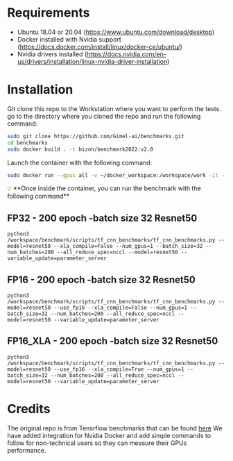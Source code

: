 # Requirements
- Ubuntu 18.04 or 20.04 (https://www.ubuntu.com/download/desktop)
- Docker installed with Nvidia support (https://docs.docker.com/install/linux/docker-ce/ubuntu/)
- Nvidia drivers installed (https://docs.nvidia.com/en-us/drivers/installation/linux-nvidia-driver-installation) 


# Installation 

Git clone this repo to the Workstation where you want to perform the tests.
go to the directory where you cloned the repo and run the following command:
```bash
sudo git clone https://github.com/Gimel-ai/benchmarks.git
cd benchmarks
sudo docker build . -t bizon/benchmark2022:v2.0
```

Launch the container with the following command:
```bash
sudo docker run --gpus all -v ~/docker_workspace:/workspace/work -it --shm-size=1g --ulimit memlock=-1  --ulimit stack=67108864 --rm bizon/benchmark2022:v2.0
```
<aside>
💡 **Once inside the container, you can run the benchmark with the following command**

</aside>




## FP32 - 200 epoch -batch size 32 Resnet50 
```
python3 /workspace/benchmark/scripts/tf_cnn_benchmarks/tf_cnn_benchmarks.py --model=resnet50 --xla_compile=False --num_gpus=1 --batch_size=32 --num_batches=200 --all_reduce_spec=nccl --model=resnet50 --variable_update=parameter_server
```
## FP16 - 200 epoch -batch size 32 Resnet50
```
python3 /workspace/benchmark/scripts/tf_cnn_benchmarks/tf_cnn_benchmarks.py --model=resnet50 --use_fp16 --xla_compile=False --num_gpus=1 --batch_size=32 --num_batches=200 --all_reduce_spec=nccl --model=resnet50 --variable_update=parameter_server
```
## FP16_XLA - 200 epoch -batch size 32 Resnet50
```
python3 /workspace/benchmark/scripts/tf_cnn_benchmarks/tf_cnn_benchmarks.py --model=resnet50 --use_fp16 --xla_compile=True --num_gpus=1 --batch_size=32 --num_batches=200 --all_reduce_spec=nccl --model=resnet50 --variable_update=parameter_server
```

# Credits

The original repo is from Tensrflow benchmarks that can be found [here](https://github.com/tensorflow/benchmarks) 
We have added integration for Nvidia Docker and add simple commands to follow for non-technical users so they can measure their GPUs performance.